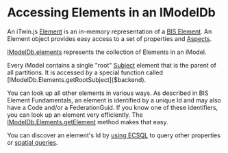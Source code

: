 # Accessing Elements in an IModelDb

An iTwin.js [Element]($backend) is an in-memory representation of a [BIS Element](../../bis/intro/element-fundamentals.md). An Element object provides easy access to a set of properties and [Aspects](../Glossary.md#elementaspect).

[IModelDb.elements]($backend) represents the collection of Elements in an iModel.

Every iModel contains a single "root" [Subject]($backend) element that is the parent of all partitions. It is accessed by a special function called [IModelDb.Elements.getRootSubject]($backend).

You can look up all other elements in various ways. As described in BIS Element Fundamentals, an element is identified by a unique Id and may also have a Code and/or a FederationGuid. If you know one of these identifiers, you can look up an element very efficiently. The [IModelDb.Elements.getElement]($backend) method makes that easy.

You can discover an element's Id by [using ECSQL](./ExecutingECSQL.md) to query other properties or [spatial queries](../SpatialQueries.md).
